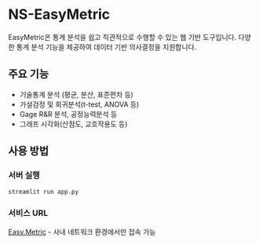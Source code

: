 # NS-EasyMetric

EasyMetric은 통계 분석을 쉽고 직관적으로 수행할 수 있는 웹 기반 도구입니다. 다양한 통계 분석 기능을 제공하여 데이터 기반 의사결정을 지원합니다.

## 주요 기능

- 기술통계 분석 (평균, 분산, 표준편차 등)
- 가설검정 및 회귀분석(t-test, ANOVA 등)
- Gage R&R 분석, 공정능력분석 등
- 그래프 시각화(산점도, 교호작용도 등)


## 사용 방법
### 서버 실행
    streamlit run app.py

### 서비스 URL
[Easy.Metric](https://172.17.17.99:9999)
    - 사내 네트워크 환경에서만 접속 가능